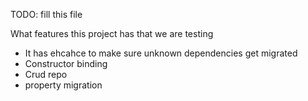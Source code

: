 TODO: 
fill this file


What features this project has that we are testing

* It has ehcahce to make sure unknown dependencies get migrated
* Constructor binding
* Crud repo
* property migration
